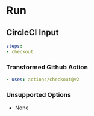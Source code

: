 # Run

## CircleCI Input

```yaml
steps:
- checkout
```

### Transformed Github Action

```yaml
- uses: actions/checkout@v2
```

### Unsupported Options

- None
